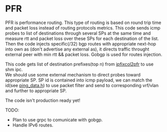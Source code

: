# **PFR**  

PFR is performance routing. This type of routing is based on round trip time 
and packet loss instead of routing protocols metrics.
This code sends icmp probes to list of destinations through several SPs at the same time
and measure rtt and packet loss over these SPs for each destination of the list.
Then the code injects specific(/32) bgp routes with appropriate next-hop 
into own as (don't advertise any external as), it directs traffic throught 
external peer with min rtt && packet loss. Gobgp is used for routes injection.  

This code gets list of destination prefixes(top n) from [ipfixcol2pfr](https://github.com/mityagz/ipfixcol2pfr) to use shm ipc.  
We should use some external mechanism to direct probes toward appropriate SP.
SP id is contained into icmp payload, we can match the id(see [ping_data.h](https://github.com/mityagz/pfr/tree/master/src/ping_data.h)) to use packet filter and send to corresponding vrf/vlan and further to appropriate SP.

The code isn't production ready yet!

TODO:  

* Plan to use grpc to comunicate with gobgp.   
* Handle IPv6 routes.
